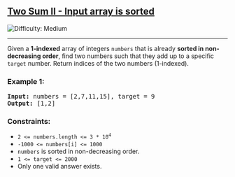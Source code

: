 ## [Two Sum II - Input array is sorted](https://leetcode.com/problems/two-sum-ii-input-array-is-sorted)
![Difficulty: Medium](https://img.shields.io/badge/Difficulty-Medium-yellow)

<hr>
<p>
Given a <strong>1-indexed</strong> array of integers <code>numbers</code> that is already <strong>sorted in non-decreasing order</strong>, find two numbers such that they add up to a specific <code>target</code> number. Return indices of the two numbers (1-indexed).
</p>

### Example 1:
<pre>
<strong>Input:</strong> numbers = [2,7,11,15], target = 9
<strong>Output:</strong> [1,2]
</pre>

### Constraints:
- <code>2 &lt;= numbers.length &lt;= 3 * 10<sup>4</sup></code>
- <code>-1000 &lt;= numbers[i] &lt;= 1000</code>
- <code>numbers</code> is sorted in non-decreasing order.
- <code>1 &lt;= target &lt;= 2000</code>
- Only one valid answer exists.
